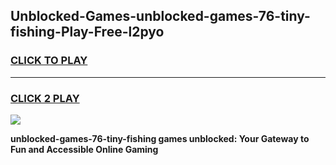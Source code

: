 
## Unblocked-Games-unblocked-games-76-tiny-fishing-Play-Free-l2pyo
<h3>
<a href="https://premium76.site?title=unblocked-games-76-tiny-fishing&ref=15A">CLICK TO PLAY</a></h3>
<hr>

<h3>
<a href="https://premium76.site?title=unblocked-games-76-tiny-fishing&ref=15A">CLICK 2 PLAY</a>
  
</h3>

<a href="https://premium76.site?title=unblocked-games-76-tiny-fishing&ref=15A"><img src="https://clearcache.store/games.png"></a>


**unblocked-games-76-tiny-fishing games unblocked: Your Gateway to Fun and Accessible Online Gaming**
